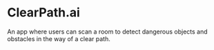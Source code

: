 # ClearPath.ai
An app where users can scan a room to detect dangerous objects and obstacles in the way of a clear path.
